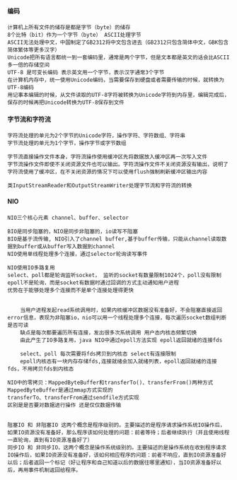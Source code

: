 #### 编码
	计算机上所有文件的储存是都是字节（byte）的储存
	8个比特（bit）作为一个字节（byte） ASCII处理字节
	ASCII无法处理中文，中国制定了GB2312将中文包含进去（GB2312只包含简体中文，GBK包含简体繁体等更多汉字）
	Unicode把所有语言都统一到一套编码里，通常是两个字节，但是文本都是英文的话会比ASCII多一倍的存储空间
	UTF-8 是可变长编码 表示英文用一个字节，表示汉字通常3个字节
	在计算机内存中，统一使用Unicode编码，当需要保存到硬盘或者需要传输的时候，就转换为UTF-8编码
	用记事本编辑的时候，从文件读取的UTF-8字符被转换为Unicode字符到内存里，编辑完成后，保存的时候再把Unicode转换为UTF-8保存到文件


#### 字节流和字符流
	字符流处理的单元为2个字节的Unicode字符，操作字符、字符数组、字符串
	字节流处理的单元为1个字节，操作字节或字节数组

	字节流直接操作文件本身，字符流操作使用缓冲区先将数据放入缓冲区再一次写入文件
	字节流操作文件即使不关闭资源文件也可以输出。字符流操作文件不关闭资源没有输出，说明了字符流使用了缓冲区，在不关闭资源的情况下可以使用flush强制刷新缓冲区输出内容

	类InputStreamReader和OutputStreamWriter处理字节流和字符流的转换
	

#### NIO
	NIO三个核心元素 channel、buffer、selector
	
	BIO是同步阻塞的，NIO是同步非阻塞的，io读写不阻塞
	BIO是基于流传输, NIO引入了channel buffer,基于buffer传输，只能从channel读取数据到buffer或从buffer写入数据到channel
	NIO使用单线程处理多个连接，通过selector轮询读写事件
	
	NIO使用IO多路复用
	select、poll都是轮询监听socket， 监听的socket有数量限制1024个，poll没有限制  epoll不是轮询，而是socket有数据时通过回调的方式主动通知用户进程
	优势在于能够处理多个连接而不是单个连接处理得更快
	

		当用户进程发起read系统调用时，如果内核缓冲区数据没有准备好，不会阻塞直接返回error信息，表现为非阻塞io，nio可以用一个线程处理多个连接，每次遍历socket数组判断是否可读 
		缺点是每次都要遍历所有连接，发出很多次系统调用 用户态内核态频繁切换
		由此产生了IO多路复用，java NIO中通过epoll方法实现 epoll返回就绪的连接fds

		select、poll 每次需要将fds拷贝到内核态 select有连接限制
		epoll内核态有一块内存存储fds,连接就绪会加入就绪列表，epoll返回就绪的连接fds，不用拷贝fds到内核态
	
	NIO中的零拷贝：MappedByteBuffer和transferTo()、transferFrom()两种方式
	MappedByteBuffer是通过mmap方式实现的
	transferTo、transferFrom通过sendfile方式实现
	区别是是否要对数据进行操作 还是仅仅数据传输
	
	
	阻塞IO 和 非阻塞IO 这两个概念是程序级别的。主要描述的是程序请求操作系统IO操作后，如果IO资源没有准备好，那么程序该如何处理的问题：前者等待；后者继续执行（并且使用线程一直轮询，直到有IO资源准备好了）
	同步IO 和 非同步IO，这两个概念是操作系统级别的。主要描述的是操作系统在收到程序请求IO操作后，如果IO资源没有准备好，该如何相应程序的问题：前者不响应，直到IO资源准备好以后；后者返回一个标记（好让程序和自己知道以后的数据往哪里通知），当IO资源准备好以后，再用事件机制返回给程序。


